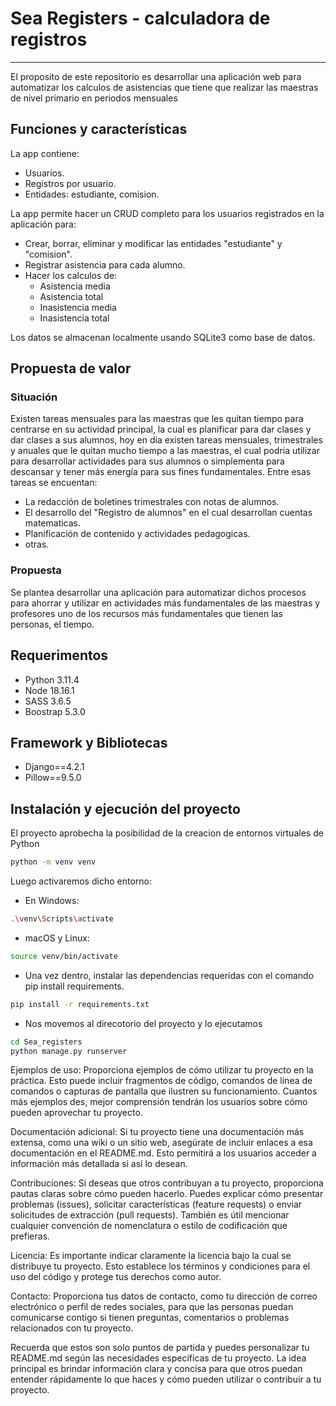 # Sea Registers - calculadora de registros
---
El proposito de este repositorio es desarrollar una aplicación web para automatizar los calculos de asistencias que tiene que realizar las maestras de nivel primario en periodos mensuales

## Funciones y características
La app contiene:
* Usuarios.
* Registros por usuario.
* Entidades: estudiante, comision.

La app permite hacer un CRUD completo para los usuarios registrados en la aplicación para:
* Crear, borrar, eliminar y modificar las entidades "estudiante" y "comision".
* Registrar asistencia para cada alumno.
* Hacer los calculos de:
    * Asistencia media
    * Asistencia total
    * Inasistencia media
    * Inasistencia total

Los datos se almacenan localmente usando SQLite3 como base de datos.

## Propuesta de valor
### Situación
Existen tareas mensuales para las maestras que les quitan tiempo para centrarse en su actividad principal, la cual es planificar para dar clases y dar clases a sus alumnos, hoy en día existen tareas mensuales, trimestrales y anuales que le quitan mucho tiempo a las maestras, el cual podria utilizar para desarrollar actividades para sus alumnos o simplementa para descansar y tener más energía para sus fines fundamentales. Entre esas tareas se encuentan:
* La redacción de boletines trimestrales con notas de alumnos.
* El desarrollo del "Registro de alumnos" en el cual desarrollan cuentas matematicas.
* Planificación de contenido y actividades pedagogicas.
* otras.

### Propuesta
Se plantea desarrollar una aplicación para automatizar dichos procesos para ahorrar y utilizar en actividades más fundamentales de las maestras y profesores uno de los recursos más fundamentales que tienen las personas, el tiempo.

## Requerimentos
* Python 3.11.4
* Node 18.16.1
* SASS 3.6.5
* Boostrap 5.3.0

## Framework y Bibliotecas
* Django==4.2.1
* Pillow==9.5.0

## Instalación y ejecución del proyecto
El proyecto aprobecha la posibilidad de la creacion de entornos virtuales de Python
```bash
python -m venv venv
```
Luego activaremos dicho entorno:
* En Windows:
```bash
.\venv\Scripts\activate
```

* macOS y Linux:
```bash
source venv/bin/activate
```

* Una vez dentro, instalar las dependencias requeridas con el comando pip install requirements.
```bash
pip install -r requirements.txt
```

* Nos movemos al direcotorio del proyecto y lo ejecutamos
```bash
cd Sea_registers
python manage.py runserver
```


Ejemplos de uso: Proporciona ejemplos de cómo utilizar tu proyecto en la práctica. Esto puede incluir fragmentos de código, comandos de línea de comandos o capturas de pantalla que ilustren su funcionamiento. Cuantos más ejemplos des, mejor comprensión tendrán los usuarios sobre cómo pueden aprovechar tu proyecto.

Documentación adicional: Si tu proyecto tiene una documentación más extensa, como una wiki o un sitio web, asegúrate de incluir enlaces a esa documentación en el README.md. Esto permitirá a los usuarios acceder a información más detallada si así lo desean.

Contribuciones: Si deseas que otros contribuyan a tu proyecto, proporciona pautas claras sobre cómo pueden hacerlo. Puedes explicar cómo presentar problemas (issues), solicitar características (feature requests) o enviar solicitudes de extracción (pull requests). También es útil mencionar cualquier convención de nomenclatura o estilo de codificación que prefieras.

Licencia: Es importante indicar claramente la licencia bajo la cual se distribuye tu proyecto. Esto establece los términos y condiciones para el uso del código y protege tus derechos como autor.

Contacto: Proporciona tus datos de contacto, como tu dirección de correo electrónico o perfil de redes sociales, para que las personas puedan comunicarse contigo si tienen preguntas, comentarios o problemas relacionados con tu proyecto.

Recuerda que estos son solo puntos de partida y puedes personalizar tu README.md según las necesidades específicas de tu proyecto. La idea principal es brindar información clara y concisa para que otros puedan entender rápidamente lo que haces y cómo pueden utilizar o contribuir a tu proyecto.